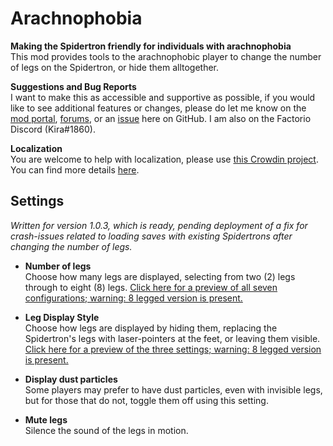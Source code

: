 # Arachnophobia

**Making the Spidertron friendly for individuals with arachnophobia**  
This mod provides tools to the arachnophobic player to change the number of legs on the Spidertron, or hide them alltogether.

**Suggestions and Bug Reports**  
I want to make this as accessible and supportive as possible, if you would like to see additional features or changes, please do let me know on the [mod portal](https://mods.factorio.com/mod/arachnophobia/discussion), [forums](https://forums.factorio.com/viewtopic.php?f=190&t=88051), or an [issue](https://github.com/kirazy/arachnophobia/issues) here on GitHub. I am also on the Factorio Discord (Kira#1860).

**Localization**  
You are welcome to help with localization, please use [this Crowdin project](https://crowdin.com/project/factorio-mods-localization). You can find more details [here](https://github.com/dima74/factorio-mods-localization#how-to-translate-using-crowdin).

## Settings

*Written for version 1.0.3, which is ready, pending deployment of a fix for crash-issues related to loading saves with existing Spidertrons after changing the number of legs.*

* **Number of legs**  
Choose how many legs are displayed, selecting from two (2) legs through to eight (8) legs. [Click here for a preview of all seven configurations; warning: 8 legged version is present.](https://i.imgur.com/Ug2S2Zc.png)

* **Leg Display Style**  
Choose how legs are displayed by hiding them, replacing the Spidertron's legs with laser-pointers at the feet, or leaving them visible. [Click here for a preview of the three settings; warning: 8 legged version is present.](https://i.imgur.com/PnJ4rOX.png)
  
* **Display dust particles**  
Some players may prefer to have dust particles, even with invisible legs, but for those that do not, toggle them off using this setting.
  
* **Mute legs**  
Silence the sound of the legs in motion.
